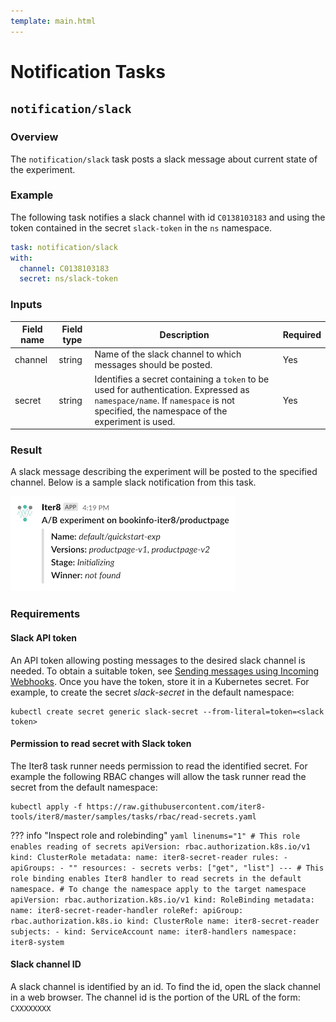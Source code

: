 ```yaml
---
template: main.html
---
```


# Notification Tasks

## `notification/slack`

### Overview

The `notification/slack` task posts a slack message about current state of the experiment.

### Example

The following task notifies a slack channel with id `C0138103183` and using the token contained in the secret `slack-token` in the `ns` namespace.

```yaml
task: notification/slack
with:
  channel: C0138103183
  secret: ns/slack-token
```

### Inputs

| Field name | Field type | Description | Required |
| ----- | ---- | ----------- | -------- |
| channel | string | Name of the slack channel to which messages should be posted. | Yes |
| secret | string | Identifies a secret containing a `token` to be used for authentication.  Expressed as `namespace/name`. If `namespace` is not specified, the namespace of the experiment is used. | Yes |

### Result

A slack message describing the experiment will be posted to the specified channel. Below is a sample slack notification from this task.

![Sample slack notificiation](../../images/slack-notification.png)

### Requirements

#### Slack API token

An API token allowing posting messages to the desired slack channel is needed. To obtain a suitable token, see [Sending messages using Incoming Webhooks](https://api.slack.com/messaging/webhooks). Once you have the token, store it in a Kubernetes secret. For example, to create the secret _slack-secret_ in the default namespace:

```shell
kubectl create secret generic slack-secret --from-literal=token=<slack token>
```

#### Permission to read secret with Slack token

The Iter8 task runner needs permission to read the identified secret. For example the following RBAC changes will allow the task runner read the secret from the default namespace:

```shell
kubectl apply -f https://raw.githubusercontent.com/iter8-tools/iter8/master/samples/tasks/rbac/read-secrets.yaml
```

??? info "Inspect role and rolebinding"
    ```yaml linenums="1"
        # This role enables reading of secrets
        apiVersion: rbac.authorization.k8s.io/v1
        kind: ClusterRole
        metadata:
        name: iter8-secret-reader
        rules:
        - apiGroups:
        - ""
        resources:
        - secrets
        verbs: ["get", "list"]
        ---
        # This role binding enables Iter8 handler to read secrets in the default namespace.
        # To change the namespace apply to the target namespace
        apiVersion: rbac.authorization.k8s.io/v1
        kind: RoleBinding
        metadata:
        name: iter8-secret-reader-handler
        roleRef:
        apiGroup: rbac.authorization.k8s.io
        kind: ClusterRole
        name: iter8-secret-reader
        subjects:
        - kind: ServiceAccount
        name: iter8-handlers
        namespace: iter8-system
    ```

#### Slack channel ID

A slack channel is identified by an id. To find the id, open the slack channel in a web browser. The channel id is the portion of the URL of the form: `CXXXXXXXX`

